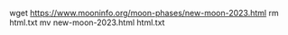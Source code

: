 wget https://www.mooninfo.org/moon-phases/new-moon-2023.html
 rm html.txt 
 mv new-moon-2023.html html.txt
